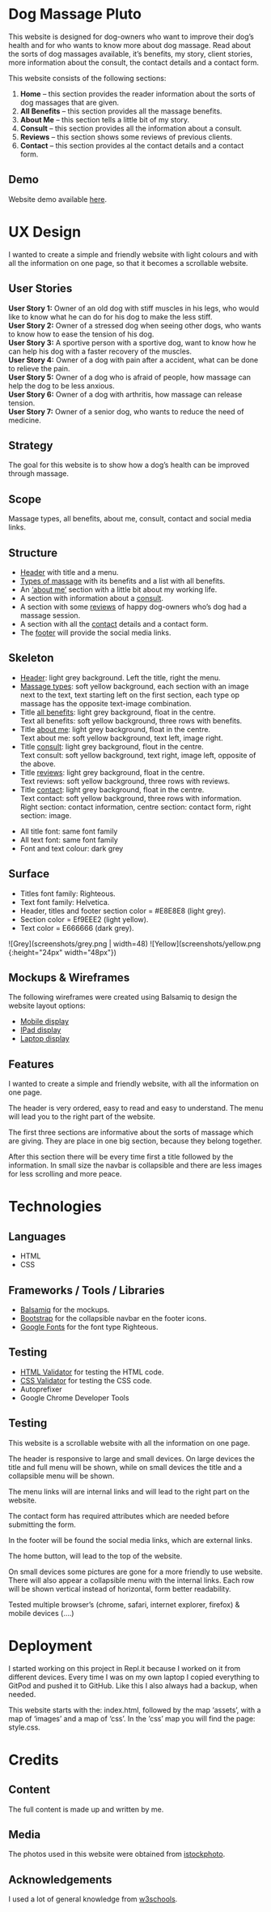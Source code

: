 # Dog Massage Pluto
This website is designed for dog-owners who want to improve their dog’s health and for who wants to know more about dog massage. Read about the sorts of dog massages available, it’s benefits, my story, client stories, more information about the consult, the contact details and a contact form.

This website consists of the following sections:
<ol>
    <li><strong>Home</strong> – this section provides the reader information about the sorts of dog massages that are given.
    <li><strong>All Benefits</strong> – this section provides all the massage benefits.
    <li><strong>About Me</strong> – this section tells a little bit of my story.
    <li><strong>Consult</strong> – this section provides all the information about a consult.
    <li><strong>Reviews</strong> – this section shows some reviews of previous clients.
    <li><strong>Contact</strong> – this section provides al the contact details and a contact form.
</ol>

## Demo 
Website demo available <a href="https://kimkesdev.github.io/DogMassagePluto">here</a>.

# UX Design
I wanted to create a simple and friendly website with light colours and with all the information on one page, so that it becomes a scrollable website.

## User Stories
<strong>User Story 1:</strong> Owner of an old dog with stiff muscles in his legs, who would like to know what he can do for his dog to make the less stiff.<br>
<strong>User Story 2:</strong> Owner of a stressed dog when seeing other dogs, who wants to know how to ease the tension of his dog.<br>
<strong>User Story 3:</strong> A sportive person with a sportive dog, want to know how he can help his dog with a faster recovery of the muscles.<br>
<strong>User Story 4:</strong> Owner of a dog with pain after a accident, what can be done to relieve the pain.<br>
<strong>User Story 5:</strong> Owner of a dog who is afraid of people, how massage can help the dog to be less anxious.<br>
<strong>User Story 6:</strong> Owner of a dog with  arthritis, how massage can release tension.<br>
<strong>User Story 7:</strong> Owner of a senior dog, who wants to reduce the need of medicine.<br>


## Strategy
The goal for this website is to show how a dog’s health can be improved through massage.

## Scope
Massage types, all benefits, about me, consult, contact and social media links.

## Structure
<ul>
    <li><u>Header</u> with title and a menu.
    <li><u>Types of massage</u> with its benefits and a list with all benefits.
    <li>An <u>‘about me’</u> section with a little bit about my working life.
    <li>A section with information about a <u>consult</u>.
    <li>A section with some <u>reviews</u> of happy dog-owners who’s dog had a massage session.
    <li>A section with all the <u>contact</u> details and a contact form.
    <li>The <u>footer</u> will provide the social media links.
</ul>

## Skeleton
<ul>
    <li><u>Header</u>: light grey background. Left the title, right the menu.
    <li><u>Massage types</u>: soft yellow background, each section with an image next to the text, text starting left on the first section, each type op massage has the opposite text-image combination.
    <li>Title <u>all benefits</u>: light grey background, float in the centre. <br>
    Text all benefits: soft yellow background, three rows with benefits.
    <li>Title <u>about me</u>: light grey background, float in the centre. <br>
    Text about me: soft yellow background, text left, image right.
    <li>Title <u>consult</u>: light grey background, flout in the centre. <br>
    Text consult: soft yellow background, text right, image left, opposite of the above.
    <li>Title <u>reviews</u>: light grey background, float in the centre.<br>
    Text reviews: soft yellow background, three rows with reviews.
    <li>Title <u>contact</u>: light grey background, float in the centre.<br>
    Text contact: soft yellow background, three rows with information. <br>
    Right section: contact information, centre section: contact form, right section: image.
</ul>
<ul>
    <li>All title font: same font family
    <li>All text font: same font family
    <li>Font and text colour: dark grey
</ul>

## Surface
<ul>
    <li>Titles font family: Righteous.
    <li>Text font family: Helvetica.
    <li>Header, titles and footer section color = #E8E8E8 (light grey).
    <li>Section color = Ef9EEE2 (light yellow).
    <li>Text color = E666666 (dark grey).
</ul>

![Grey](screenshots/grey.png | width=48)
![Yellow](screenshots/yellow.png {:height="24px" width="48px"})

## Mockups & Wireframes
The following wireframes were created using Balsamiq to design the website layout options:
<ul>
    <li><a href="https://github.com/kimkesdev/DogMassagePluto/blob/master/mockups/Wireframes%20Mobile%20Dog%20Massage%20Pluto.pdf">Mobile display</a>
    <li><a href="https://github.com/kimkesdev/DogMassagePluto/blob/master/mockups/Wireframes%20Ipad%20Dog%20Massage%20Pluto.pdf">IPad display</a>
    <li><a href="https://github.com/kimkesdev/DogMassagePluto/blob/master/mockups/Wireframes%20Laptop%20Dog%20Massage%20Pluto.pdf">Laptop display</a>
</ul>


## Features
I wanted to create a simple and friendly website, with all the information on one page. 

The header is very ordered, easy to read and easy to understand. The menu will lead you to the right part of the website.

The first three sections are informative about the sorts of massage which are giving. They are place in one big section, because they belong together. 

After this section there will be every time first a title followed by the information.
In small size the navbar is collapsible and there are less images for less scrolling and more peace.

# Technologies 

## Languages
<ul>
    <li>HTML
    <li>CSS
</ul>

## Frameworks / Tools / Libraries
<ul>
    <li><a href="https://balsamiq.com/">Balsamiq</a> for the mockups.
    <li><a href="https://getbootstrap.com/">Bootstrap</a> for the collapsible navbar en the footer icons.
    <li><a href="https://fonts.google.com/">Google Fonts</a> for the font type Righteous.
</ul>

## Testing
<ul>
    <li><a href="https://validator.w3.org/">HTML Validator</a> for testing the HTML code.
    <li><a href="https://jigsaw.w3.org/css-validator/">CSS Validator</a> for testing the CSS code.
    <li>Autoprefixer
    <li>Google Chrome Developer Tools
</ul>

## Testing
This website is a scrollable website with all the information on one page.

The header is responsive to large and small devices. On large devices the title and full menu will be shown, while on small devices the title and a collapsible menu will be shown.

The menu links will are internal links and will lead to the right part on the website. 

The contact form has required attributes which are needed before submitting the form.

In the footer will be found the social media links, which are external links.

The home button, will lead to the top of the website.

On small devices some pictures are gone for a more friendly to use website. There will also appear a collapsible menu with the internal links. Each row will be shown vertical instead of horizontal, form better readability.

Tested multiple browser’s (chrome, safari, internet explorer, firefox) & mobile devices (….)

# Deployment
I started working on this project in Repl.it because I worked on it from different devices. Every time I was on my own laptop I copied everything to GitPod and pushed it to GitHub. Like this I also always had a backup, when needed. 

This website starts with the: index.html, followed by the map ‘assets’, with a map of ‘images’ and a map of ‘css’. In the ’css’ map you will find the page: style.css.

# Credits

## Content
The full content is made up and written by me.

## Media
The photos used in this website were obtained from <a href="https://www.istockphoto.com/nl">istockphoto</a>.

## Acknowledgements
I used a lot of general knowledge from <a href="https://www.w3schools.com">w3schools</a>.
